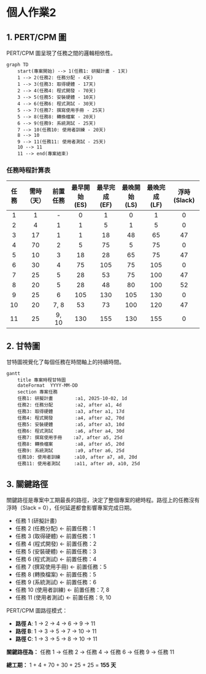 # 個人作業2

## 1. PERT/CPM 圖

PERT/CPM 圖呈現了任務之間的邏輯相依性。

```mermaid
graph TD
    start(專案開始) --> 1(任務1: 研擬計畫 - 1天)
    1 --> 2(任務2: 任務分配 - 4天)
    1 --> 3(任務3: 取得硬體 - 17天)
    2 --> 4(任務4: 程式開發 - 70天)
    3 --> 5(任務5: 安裝硬體 - 10天)
    4 --> 6(任務6: 程式測試 - 30天)
    5 --> 7(任務7: 撰寫使用手冊 - 25天)
    5 --> 8(任務8: 轉換檔案 - 20天)
    6 --> 9(任務9: 系統測試 - 25天)
    7 --> 10(任務10: 使用者訓練 - 20天)
    8 --> 10
    9 --> 11(任務11: 使用者測試 - 25天)
    10 --> 11
    11 --> end(專案結束)
```

### 任務時程計算表

| 任務 | 需時（天） | 前置任務 | 最早開始 (ES) | 最早完成 (EF) | 最晚開始 (LS) | 最晚完成 (LF) | 浮時 (Slack) |
|:---:|:---:|:---:|:---:|:---:|:---:|:---:|:---:|
| 1 | 1 | - | 0 | 1 | 0 | 1 | 0 |
| 2 | 4 | 1 | 1 | 5 | 1 | 5 | 0 |
| 3 | 17 | 1 | 1 | 18 | 48 | 65 | 47 |
| 4 | 70 | 2 | 5 | 75 | 5 | 75 | 0 |
| 5 | 10 | 3 | 18 | 28 | 65 | 75 | 47 |
| 6 | 30 | 4 | 75 | 105 | 75 | 105 | 0 |
| 7 | 25 | 5 | 28 | 53 | 75 | 100 | 47 |
| 8 | 20 | 5 | 28 | 48 | 80 | 100 | 52 |
| 9 | 25 | 6 | 105 | 130 | 105 | 130 | 0 |
| 10 | 20 | 7, 8 | 53 | 73 | 100 | 120 | 47 |
| 11 | 25 | 9, 10 | 130 | 155 | 130 | 155 | 0 |

## 2. 甘特圖

甘特圖視覺化了每個任務在時間軸上的持續時間。

```mermaid
gantt
    title 專案時程甘特圖
    dateFormat  YYYY-MM-DD
    section 專案任務
    任務1: 研擬計畫        :a1, 2025-10-02, 1d
    任務2: 任務分配        :a2, after a1, 4d
    任務3: 取得硬體        :a3, after a1, 17d
    任務4: 程式開發        :a4, after a2, 70d
    任務5: 安裝硬體        :a5, after a3, 10d
    任務6: 程式測試        :a6, after a4, 30d
    任務7: 撰寫使用手冊    :a7, after a5, 25d
    任務8: 轉換檔案        :a8, after a5, 20d
    任務9: 系統測試        :a9, after a6, 25d
    任務10: 使用者訓練     :a10, after a7, a8, 20d
    任務11: 使用者測試     :a11, after a9, a10, 25d
```

## 3. 關鍵路徑

關鍵路徑是專案中工期最長的路徑，決定了整個專案的總時程。路徑上的任務沒有浮時（Slack = 0），任何延遲都會影響專案完成日期。

- 任務 1 (研擬計畫)
- 任務 2 (任務分配) <- 前置任務：1
- 任務 3 (取得硬體) <- 前置任務：1
- 任務 4 (程式開發) <- 前置任務：2
- 任務 5 (安裝硬體) <- 前置任務：3
- 任務 6 (程式測試) <- 前置任務：4
- 任務 7 (撰寫使用手冊) <- 前置任務：5
- 任務 8 (轉換檔案) <- 前置任務：5
- 任務 9 (系統測試) <- 前置任務：6
- 任務 10 (使用者訓練) <- 前置任務：7, 8
- 任務 11 (使用者測試) <- 前置任務：9, 10

PERT/CPM 圖路徑模式：
- **路徑 A**: 1 -> 2 -> 4 -> 6 -> 9 -> 11
- **路徑 B**: 1 -> 3 -> 5 -> 7 -> 10 -> 11
- **路徑 C**: 1 -> 3 -> 5 -> 8 -> 10 -> 11

**關鍵路徑為：** 任務 1 -> 任務 2 -> 任務 4 -> 任務 6 -> 任務 9 -> 任務 11

**總工期：** 1 + 4 + 70 + 30 + 25 + 25 = **155 天**
